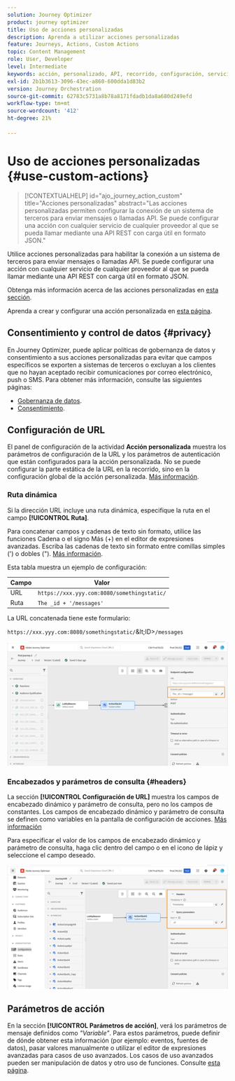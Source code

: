 ```yaml
---
solution: Journey Optimizer
product: journey optimizer
title: Uso de acciones personalizadas
description: Aprenda a utilizar acciones personalizadas
feature: Journeys, Actions, Custom Actions
topic: Content Management
role: User, Developer
level: Intermediate
keywords: acción, personalizado, API, recorrido, configuración, servicio
exl-id: 2b1b3613-3096-43ec-a860-600dda1d83b2
version: Journey Orchestration
source-git-commit: 62783c5731a8b78a8171fdadb1da8a680d249efd
workflow-type: tm+mt
source-wordcount: '412'
ht-degree: 21%

---
```


# Uso de acciones personalizadas {#use-custom-actions}

>[!CONTEXTUALHELP]
>id="ajo_journey_action_custom"
>title="Acciones personalizadas"
>abstract="Las acciones personalizadas permiten configurar la conexión de un sistema de terceros para enviar mensajes o llamadas API. Se puede configurar una acción con cualquier servicio de cualquier proveedor al que se pueda llamar mediante una API REST con carga útil en formato JSON."

Utilice acciones personalizadas para habilitar la conexión a un sistema de terceros para enviar mensajes o llamadas API. Se puede configurar una acción con cualquier servicio de cualquier proveedor al que se pueda llamar mediante una API REST con carga útil en formato JSON.

Obtenga más información acerca de las acciones personalizadas en [esta sección](../action/action.md).

Aprenda a crear y configurar una acción personalizada en [esta página](../action/about-custom-action-configuration.md).

## Consentimiento y control de datos {#privacy}

En Journey Optimizer, puede aplicar políticas de gobernanza de datos y consentimiento a sus acciones personalizadas para evitar que campos específicos se exporten a sistemas de terceros o excluyan a los clientes que no hayan aceptado recibir comunicaciones por correo electrónico, push o SMS. Para obtener más información, consulte las siguientes páginas:

* [Gobernanza de datos](../action/action-privacy.md).
* [Consentimiento](../action/consent.md).

## Configuración de URL

El panel de configuración de la actividad **Acción personalizada** muestra los parámetros de configuración de la URL y los parámetros de autenticación que están configurados para la acción personalizada. No se puede configurar la parte estática de la URL en la recorrido, sino en la configuración global de la acción personalizada. [Más información](../action/about-custom-action-configuration.md).

### Ruta dinámica

Si la dirección URL incluye una ruta dinámica, especifique la ruta en el campo **[!UICONTROL Ruta]**.

Para concatenar campos y cadenas de texto sin formato, utilice las funciones Cadena o el signo Más (+) en el editor de expresiones avanzadas. Escriba las cadenas de texto sin formato entre comillas simples (&#39;) o dobles (&quot;). [Más información](expression/expressionadvanced.md).

Esta tabla muestra un ejemplo de configuración:

| Campo | Valor |
| --- | --- |
| URL | `https://xxx.yyy.com:8080/somethingstatic/` |
| Ruta | `The _id + '/messages'` |

La URL concatenada tiene este formulario:

`https://xxx.yyy.com:8080/somethingstatic/`\&lt;ID>`/messages`

![](assets/journey-custom-action-url.png)

### Encabezados y parámetros de consulta {#headers}

La sección **[!UICONTROL Configuración de URL]** muestra los campos de encabezado dinámico y parámetro de consulta, pero no los campos de constantes. Los campos de encabezado dinámico y parámetro de consulta se definen como variables en la pantalla de configuración de acciones. [Más información](../action/about-custom-action-configuration.md#url-configuration)

Para especificar el valor de los campos de encabezado dinámico y parámetro de consulta, haga clic dentro del campo o en el icono de lápiz y seleccione el campo deseado.

![](assets/journey-dynamicheaderfield.png)

## Parámetros de acción

En la sección **[!UICONTROL Parámetros de acción]**, verá los parámetros de mensaje definidos como _&quot;Variable&quot;_. Para estos parámetros, puede definir de dónde obtener esta información (por ejemplo: eventos, fuentes de datos), pasar valores manualmente o utilizar el editor de expresiones avanzadas para casos de uso avanzados. Los casos de uso avanzados pueden ser manipulación de datos y otro uso de funciones. Consulte [esta página](expression/expressionadvanced.md).

